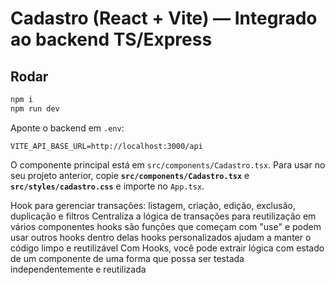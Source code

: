 # Cadastro (React + Vite) — Integrado ao backend TS/Express

## Rodar
```bash
npm i
npm run dev
```
Aponte o backend em `.env`:
```
VITE_API_BASE_URL=http://localhost:3000/api
```
O componente principal está em `src/components/Cadastro.tsx`.
Para usar no seu projeto anterior, copie **`src/components/Cadastro.tsx`** e **`src/styles/cadastro.css`** e importe no `App.tsx`.


Hook para gerenciar transações: listagem, criação, edição, exclusão, duplicação e filtros
Centraliza a lógica de transações para reutilização em vários componentes
hooks são funções que começam com "use" e podem usar outros hooks dentro delas
hooks personalizados ajudam a manter o código limpo e reutilizável
Com Hooks, você pode extrair lógica com estado de um componente de uma forma que possa ser testada independentemente e reutilizada
